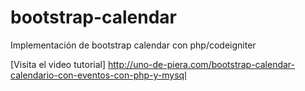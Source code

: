bootstrap-calendar
==================

Implementación de bootstrap calendar con php/codeigniter

[Visita el video tutorial] http://uno-de-piera.com/bootstrap-calendar-calendario-con-eventos-con-php-y-mysql
